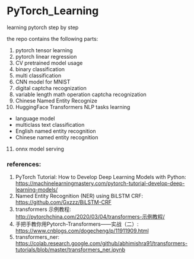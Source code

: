 # PyTorch_Learning

learning pytorch step by step

the repo contains the following parts:

1. pytorch tensor learning
2. pytorch linear regression
3. CV pretrained model usage
4. binary classification
5. multi classification
6. CNN model for MNIST
7. digital captcha recognization
8. variable length math operation captcha recognization
9. Chinese Named Entity Recognize
10. HuggingFace Transformers NLP tasks learning

- language model
- multiclass text classification
- English named entity recognition
- Chinese named entity recognition

11. onnx model serving


### references:

1. PyTorch Tutorial: How to Develop Deep Learning Models with Python: https://machinelearningmastery.com/pytorch-tutorial-develop-deep-learning-models/
2. Named Entity Recognition (NER) using BiLSTM CRF: https://github.com/Gxzzz/BiLSTM-CRF
3. transformers 示例教程: http://pytorchchina.com/2020/03/04/transformers-示例教程/
4. 手把手教你用Pytorch-Transformers——实战（二）: https://www.cnblogs.com/dogecheng/p/11911909.html
5. transformers_ner: https://colab.research.google.com/github/abhimishra91/transformers-tutorials/blob/master/transformers_ner.ipynb
